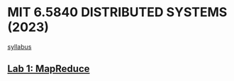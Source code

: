 # MIT 6.5840 DISTRIBUTED SYSTEMS (2023)

[syllabus](https://pdos.csail.mit.edu/6.824/schedule.html)

## [Lab 1: MapReduce](https://github.com/haofumei/MIT-6.5840-Distributed-Systems/tree/master/src/mr/)
